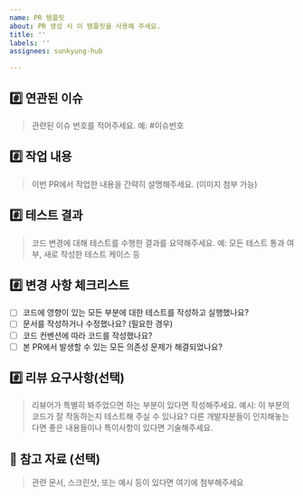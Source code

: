 ```yaml
---
name: PR 템플릿
about: PR 생성 시 이 템플릿을 사용해 주세요.
title: ''
labels: ''
assignees: sunkyung-hub

---
```


## #️⃣ 연관된 이슈
> 관련된 이슈 번호를 적어주세요. 예: #이슈번호

## #️⃣ 작업 내용
> 이번 PR에서 작업한 내용을 간략히 설명해주세요. (이미지 첨부 가능)

## #️⃣ 테스트 결과
> 코드 변경에 대해 테스트를 수행한 결과를 요약해주세요. 예: 모든 테스트 통과 여부, 새로 작성한 테스트 케이스 등

## #️⃣ 변경 사항 체크리스트
- [ ] 코드에 영향이 있는 모든 부분에 대한 테스트를 작성하고 실행했나요?
- [ ] 문서를 작성하거나 수정했나요? (필요한 경우)
- [ ] 코드 컨벤션에 따라 코드를 작성했나요?
- [ ] 본 PR에서 발생할 수 있는 모든 의존성 문제가 해결되었나요?

## #️⃣ 리뷰 요구사항(선택)
> 리뷰어가 특별히 봐주었으면 하는 부분이 있다면 작성해주세요. 
> 예시: 이 부분의 코드가 잘 작동하는지 테스트해 주실 수 있나요?
> 다른 개발자분들이 인지해놓는다면 좋은 내용들이나 특이사항이 있다면 기술해주세요. 

## 📎 참고 자료 (선택)
> 관련 문서, 스크린샷, 또는 예시 등이 있다면 여기에 첨부해주세요
